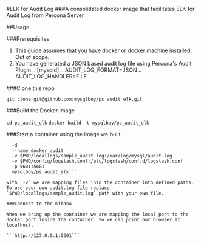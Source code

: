 #ELK for Audit Log
###A consolidated docker image that facilitates ELK for Audit Log from Percona Server

##Usage

###Prerequisites
1. This guide assumes that you have docker or docker machine installed. Out of scope.
2. You have generated a JSON based audit log file using Percona's Audit Plugin
.. [mysqld]
.. AUDIT_LOG_FORMAT=JSON
.. AUDIT_LOG_HANDLER=FILE

###Clone this repo

```git clone git@github.com:mysqlboy/ps_audit_elk.git```

###Build the Docker image

```cd ps_audit_elk```
```docker build -t mysqlboy/ps_audit_elk```

###Start a container using the image we built

```docker run
  -d
  --name docker_audit
  -v $PWD/locallogs/sample_audit.log:/var/log/mysql/audit.log
  -v $PWD/config/logstash.conf:/etc/logstash/conf.d/logstash.conf
  -p 5601:5601
  mysqlboy/ps_audit_elk```

with `-v` we are mapping files into the container into defined paths. To use your own audit.log file replace `$PWD/locallogs/sample_audit.log` path with your own file.  

###Connect to the Kibana

When we bring up the container we are mapping the local port to the docker port inside the container. So we can point our browser at localhost.

```http://127.0.0.1:5601```
